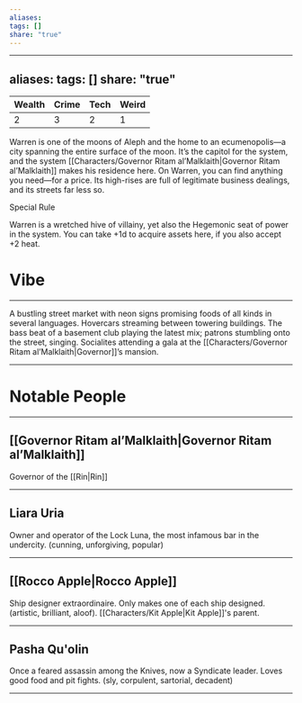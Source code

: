 ```yaml
---
aliases: 
tags: []
share: "true"
---
```

---
aliases:
tags: []
share: "true"
---
| **Wealth** | **Crime** | **Tech** | **Weird** |
| ---- | ---- | ---- | ---- |
| 2 | 3 | 2 | 1 |

Warren is one of the moons of Aleph and the home to an ecumenopolis—a city spanning the entire surface of the moon. It’s the capitol for the system, and the system [[Characters/Governor Ritam al’Malklaith|Governor Ritam al’Malklaith]] makes his residence here. On Warren, you can find anything you need—for a price. Its high-rises are full of legitimate business dealings, and its streets far less so.

Special Rule

Warren is a wretched hive of villainy, yet also the Hegemonic seat of power in the system. You can take +1d to acquire assets here, if you also accept +2 heat.

# Vibe

---

A bustling street market with neon signs promising foods of all kinds in several languages. Hovercars streaming between towering buildings. The bass beat of a basement club playing the latest mix; patrons stumbling onto the street, singing. Socialites attending a gala at the [[Characters/Governor Ritam al’Malklaith|Governor]]’s mansion.

---

# Notable People

---

## [[Governor Ritam al’Malklaith|Governor Ritam al’Malklaith]]

Governor of the [[Rin|Rin]]

---

## Liara Uria

Owner and operator of the Lock Luna, the most infamous bar in the undercity. (cunning, unforgiving, popular)

---

## [[Rocco Apple|Rocco Apple]]

Ship designer extraordinaire. Only makes one of each ship designed. (artistic, brilliant, aloof). [[Characters/Kit Apple|Kit Apple]]'s parent.

---

## Pasha Qu'olin

Once a feared assassin among the Knives, now a Syndicate leader. Loves good food and pit fights. (sly, corpulent, sartorial, decadent)

---

